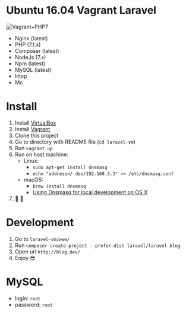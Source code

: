 # Ubuntu 16.04 Vagrant Laravel
![Vagrant+PHP7](https://i.imgur.com/3gzpT3P.png)
* Nginx (latest)
* PHP (7.1.x)
* Composer (latest)
* NodeJs (7.x)
* Npm (latest)
* MySQL (latest)
* Htop
* Mc

# Install
1. Install [VirtualBox](https://www.virtualbox.org/wiki/Downloads)
2. Install [Vagrant](https://www.vagrantup.com/)
3. Clone this project
4. Go to directory with README file (`cd laravel-vm`)
5. Run `vagrant up`
6. Run on host machine:
    * Linux:
        * `sudo apt-get install dnsmasq`
        * `echo "address=/.dev/192.168.3.3" >> /etc/dnsmasq.conf`
    * macOS:
        * `brew install dnsmasq`
        * [Using Dnsmasq for local development on OS X](https://passingcuriosity.com/2013/dnsmasq-dev-osx/)
7. :tada: :balloon:

# Development
1. Go to `laravel-vm/www/`
2. Run `composer create-project --prefer-dist laravel/laravel blog`
3. Open url `http://blog.dev/`
4. Enjoy :sunglasses:

# MySQL
* login: `root`
* password: `root`

